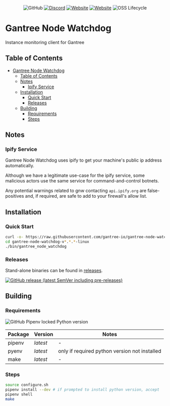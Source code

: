 <p align="center">
    <a alt="License">
        <img alt="GitHub" src="https://img.shields.io/github/license/gantree-io/gantree-node-watchdog"></a>
    <a href="https://discord.gg/BsWVddN" alt="Discord">
        <img alt="Discord" src="https://img.shields.io/discord/719451945345220658?logo=Discord"></a>
    <a href="https://gantree.io" alt="Website">
        <img alt="Website" src="https://img.shields.io/website?down_color=red&down_message=offline&label=gantree.io&up_color=green&up_message=online&url=https%3A%2F%2Fgantree.io"></a>
    <a href="https://app.gantree.io" alt="Web App">
        <img alt="Website" src="https://img.shields.io/website?down_color=red&down_message=offline&label=web%20app&up_color=green&up_message=online&url=https%3A%2F%2Fapp.gantree.io"></a>
    <a alt="OSS Lifecycle">
        <img alt="OSS Lifecycle" src="https://img.shields.io/osslifecycle/gantree-io/gantree-node-watchdog"></a>
</p>

# Gantree Node Watchdog

Instance monitoring client for Gantree

## Table of Contents

- [Gantree Node Watchdog](#gantree-node-watchdog)
  - [Table of Contents](#table-of-contents)
  - [Notes](#notes)
    - [Ipify Service](#ipify-service)
  - [Installation](#installation)
    - [Quick Start](#quick-start)
    - [Releases](#releases)
  - [Building](#building)
    - [Requirements](#requirements)
    - [Steps](#steps)

## Notes

### Ipify Service

Gantree Node Watchdog uses ipify to get your machine's public ip address automatically.

Although we have a legitimate use-case for the ipify service, some malicious actors use the same service for command-and-control botnets.

Any potential warnings related to gnw contacting `api.ipify.org` are false-positives and, if required, are safe to add to your firewall's allow list.

## Installation

### Quick Start

```bash
curl -o- https://raw.githubusercontent.com/gantree-io/gantree-node-watchdog/master/quick-install.sh | bash
cd gantree-node-watchdog-v*.*.*-linux
./bin/gantree_node_watchdog
```

### Releases

Stand-alone binaries can be found in [releases](https://github.com/gantree-io/gantree-node-watchdog/releases).

[![GitHub release (latest SemVer including pre-releases)](https://img.shields.io/github/v/release/gantree-io/gantree-node-watchdog?include_prereleases&logo=python)](https://github.com/gantree-io/gantree-node-watchdog/releases)

## Building

### Requirements

![GitHub Pipenv locked Python version](https://img.shields.io/github/pipenv/locked/python-version/gantree-io/gantree-node-watchdog)

| Package | Version  | Notes                                         |
| ------- | -------- | --------------------------------------------- |
| pipenv  | *latest* | -                                             |
| pyenv   | *latest* | only if required python version not installed |
| make    | *latest* | -                                             |


### Steps

```bash
source configure.sh
pipenv install --dev # if prompted to install python version, accept
pipenv shell
make
```
